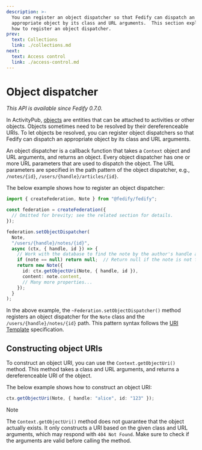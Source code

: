 ```yaml
---
description: >-
  You can register an object dispatcher so that Fedify can dispatch an
  appropriate object by its class and URL arguments.  This section explains
  how to register an object dispatcher.
prev:
  text: Collections
  link: ./collections.md
next:
  text: Access control
  link: ./access-control.md
---
```


Object dispatcher
=================

*This API is available since Fedify 0.7.0.*

In ActivityPub, [objects] are entities that can be attached to activities or
other objects.  Objects sometimes need to be resolved by their dereferenceable
URIs.  To let objects be resolved, you can register object dispatchers so that
Fedify can dispatch an appropriate object by its class and URL arguments.

An object dispatcher is a callback function that takes a `Context` object and
URL arguments, and returns an object.  Every object dispatcher has one or more
URL parameters that are used to dispatch the object.  The URL parameters are
specified in the path pattern of the object dispatcher, e.g., `/notes/{id}`,
`/users/{handle}/articles/{id}`.

The below example shows how to register an object dispatcher:

~~~~ typescript {7-19}
import { createFederation, Note } from "@fedify/fedify";

const federation = createFederation({
  // Omitted for brevity; see the related section for details.
});

federation.setObjectDispatcher(
  Note,
  "/users/{handle}/notes/{id}",
  async (ctx, { handle, id }) => {
    // Work with the database to find the note by the author's handle and the note ID.
    if (note == null) return null;  // Return null if the note is not found.
    return new Note({
      id: ctx.getObjectUri(Note, { handle, id }),
      content: note.content,
      // Many more properties...
    });
  }
);
~~~~

In the above example, the `~Federation.setObjectDispatcher()` method registers
an object dispatcher for the `Note` class and the `/users/{handle}/notes/{id}`
path.  This pattern syntax follows the [URI Template] specification.

[objects]: https://www.w3.org/TR/activitystreams-core/#object
[URI Template]: https://datatracker.ietf.org/doc/html/rfc6570


Constructing object URIs
------------------------

To construct an object URI, you can use the `Context.getObjectUri()` method.
This method takes a class and URL arguments, and returns a dereferenceable URI
of the object.

The below example shows how to construct an object URI:

~~~~ typescript
ctx.getObjectUri(Note, { handle: "alice", id: "123" });
~~~~

> [!NOTE]
>
> The `Context.getObjectUri()` method does not guarantee that the object
> actually exists.  It only constructs a URI based on the given class and URL
> arguments, which may respond with `404 Not Found`.  Make sure to check
> if the arguments are valid before calling the method.
